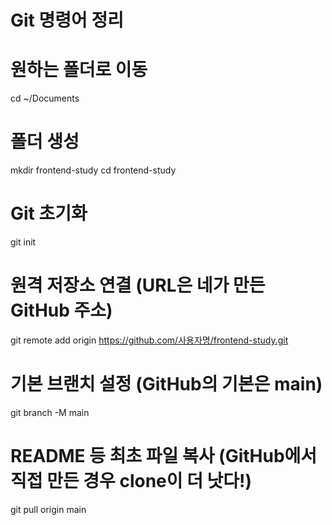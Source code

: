 # Git 명령어 정리

# 원하는 폴더로 이동
cd ~/Documents

# 폴더 생성
mkdir frontend-study
cd frontend-study

# Git 초기화
git init

# 원격 저장소 연결 (URL은 네가 만든 GitHub 주소)
git remote add origin https://github.com/사용자명/frontend-study.git

# 기본 브랜치 설정 (GitHub의 기본은 main)
git branch -M main

# README 등 최초 파일 복사 (GitHub에서 직접 만든 경우 clone이 더 낫다!)
git pull origin main
